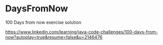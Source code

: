 # DaysFromNow
100 Days from now exercise solution

https://www.linkedin.com/learning/java-code-challenges/100-days-from-now?autoplay=true&resume=false&u=2146476
